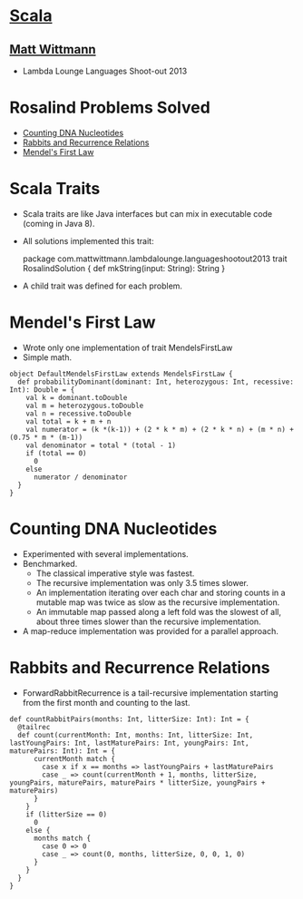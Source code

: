 <!SLIDE bullets>
# [Scala](http://www.scala-lang.org/)
## [Matt Wittmann](mailto:matt@mattwittmann.com)
* Lambda Lounge Languages Shoot-out 2013

<!SLIDE bullets transition=scrollUp>
# Rosalind Problems Solved

* [Counting DNA Nucleotides](http://rosalind.info/problems/dna/)
* [Rabbits and Recurrence Relations](http://rosalind.info/problems/fib/)
* [Mendel's First Law](http://rosalind.info/problems/iprb/)

<!SLIDE bullets transition=scrollUp>
# Scala Traits

* Scala traits are like Java interfaces but can mix in executable code (coming in Java 8).
* All solutions implemented this trait:

	package com.mattwittmann.lambdalounge.languageshootout2013
	trait RosalindSolution { def mkString(input: String): String }
* A child trait was defined for each problem.

<!SLIDE bullets transition=scrollUp>
# Mendel's First Law

* Wrote only one implementation of trait MendelsFirstLaw
* Simple math.

<!SLIDE code transition=scrollUp>

	object DefaultMendelsFirstLaw extends MendelsFirstLaw {
	  def probabilityDominant(dominant: Int, heterozygous: Int, recessive: Int): Double = {
	    val k = dominant.toDouble
	    val m = heterozygous.toDouble
	    val n = recessive.toDouble
	    val total = k + m + n
	    val numerator = (k *(k-1)) + (2 * k * m) + (2 * k * n) + (m * n) + (0.75 * m * (m-1))
	    val denominator = total * (total - 1)
	    if (total == 0)
	      0
	    else
	      numerator / denominator
	  }
	}


<!SLIDE smbullets transition=scrollUp>
# Counting DNA Nucleotides

* Experimented with several implementations.
* Benchmarked.
    * The classical imperative style was fastest.
    * The recursive implementation was only 3.5 times slower.
    * An implementation iterating over each char and storing counts in a mutable map was twice
      as slow as the recursive implementation.
    * An immutable map passed along a left fold was the slowest of all, about three times slower than
      the recursive implementation.
* A map-reduce implementation was provided for a parallel approach.

<!SLIDE bullets transition=scrollUp>
# Rabbits and Recurrence Relations
* ForwardRabbitRecurrence is a tail-recursive implementation
  starting from the first month and counting to the last.

<!SLIDE code transition=scrollUp>

	def countRabbitPairs(months: Int, litterSize: Int): Int = {
	  @tailrec
	  def count(currentMonth: Int, months: Int, litterSize: Int, lastYoungPairs: Int, lastMaturePairs: Int, youngPairs: Int, maturePairs: Int): Int = {
	      currentMonth match {
	        case x if x == months => lastYoungPairs + lastMaturePairs
	        case _ => count(currentMonth + 1, months, litterSize, youngPairs, maturePairs, maturePairs * litterSize, youngPairs + maturePairs)
	      }
	    }
	    if (litterSize == 0)
	      0
	    else {
	      months match {
	        case 0 => 0
	        case _ => count(0, months, litterSize, 0, 0, 1, 0)
	      }
	    }
	  }
	}